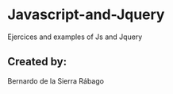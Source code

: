 # Javascript-and-Jquery

Ejercices and examples of Js and Jquery

## Created by: 

Bernardo de la Sierra Rábago
